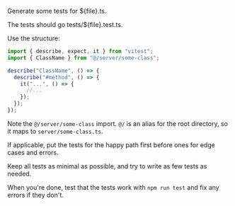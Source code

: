 Generate some tests for ${file}.ts.

The tests should go tests/${file}.test.ts.

Use the structure:

```ts
import { describe, expect, it } from "vitest";
import { ClassName } from "@/server/some-class";

describe("ClassName", () => {
  describe("#method", () => {
    it("...", () => {
      //...
    });
  });
});
```

Note the `@/server/some-class` import. `@/` is an alias for the root directory, so it maps to `server/some-class.ts`.

If applicable, put the tests for the happy path first before ones for edge cases and errors.

Keep all tests as minimal as possible, and try to write as few tests as needed.

When you're done, test that the tests work with `npm run test` and fix any errors if they don't.
